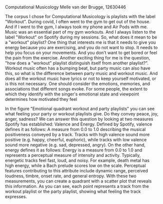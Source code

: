 Computational Musicology
Melle van der Brugge, 12630446


The corpus I chose for Computational Musicology is playlists with the label "Workout". During covid, I often went to the gym to get out of the house. And if I went to the gym, I always took my phone and Air Pods with me. Music was an essential part of my gym workouts. And I always listen to the label "Workout" on Spotify during my sessions. So, what does it mean to be a "workout" playlist? One thing that interests me is that it needs to give you energy because you are exercising, and you do not want to stop. It needs to help you focus on your movements. And you don't want to get bored or feel the pain from the exercise. Another exciting thing for me is the question, "how does a "workout" playlist distinguish itself from another playlist?". Workout music often has a bumping beat, but party music can also have this, so what is the difference between party music and workout music. And does all the workout music have lyrics or not to keep yourself motivated, or is this not necessary. One should consider the emotions, memories, and associations that different songs evoke. For some people, the extent to which they identify with the singer's emotional state and viewpoint determines how motivated they feel

In the figure "Emotional quadrant workout and party playlists" you can see what feeling your party or workout playlists give. Do they convey peace, joy, anger, sadness? We can answer this question by looking at two measures Spotify has established: Valence and Energy.
Defined by Spotify, valence defines it as follows: A measure from 0.0 to 1.0 describing the musical positiveness conveyed by a track. Tracks with high valence sound more positive (e.g. happy, cheerful, euphoric), while tracks with low valence sound more negative (e.g. sad, depressed, angry).
On the other hand, energy defines it as follows: Energy is a measure from 0.0 to 1.0 and represents a perceptual measure of intensity and activity. Typically, energetic tracks feel fast, loud, and noisy. For example, death metal has high energy, while a Bach prelude scores low on the scale. Perceptual features contributing to this attribute include dynamic range, perceived loudness, timbre, onset rate, and general entropy.
With these two measurements, you can create a quadrant with a scatter plot that reveals this information. As you can see, each point represents a track from the workout playlist or the party playlist, showing what feeling the track expresses.
